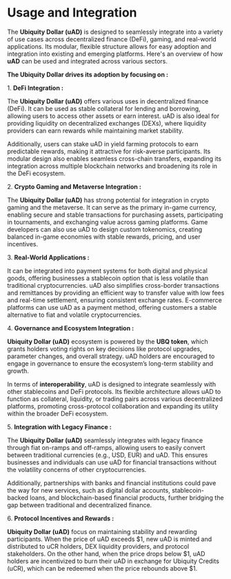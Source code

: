 # Usage and Integration

The **Ubiquity Dollar (uAD)** is designed to seamlessly integrate into a variety of use cases across decentralized finance (DeFi), gaming, and real-world applications. Its modular, flexible structure allows for easy adoption and integration into existing and emerging platforms. Here's an overview of how **uAD** can be used and integrated across various sectors.

**The Ubiquity Dollar drives its adoption by focusing on :**

1\. **DeFi Integration :**

The **Ubiquity Dollar (uAD)** offers various uses in decentralized finance (DeFi). It can be used as stable collateral for lending and borrowing, allowing users to access other assets or earn interest. uAD is also ideal for providing liquidity on decentralized exchanges (DEXs), where liquidity providers can earn rewards while maintaining market stability.&#x20;

Additionally, users can stake uAD in yield farming protocols to earn predictable rewards, making it attractive for risk-averse participants. Its modular design also enables seamless cross-chain transfers, expanding its integration across multiple blockchain networks and broadening its role in the DeFi ecosystem.

2\. **Crypto Gaming and Metaverse Integration :**&#x20;

The **Ubiquity Dollar (uAD)** has strong potential for integration in crypto gaming and the metaverse. It can serve as the primary in-game currency, enabling secure and stable transactions for purchasing assets, participating in tournaments, and exchanging value across gaming platforms. Game developers can also use uAD to design custom tokenomics, creating balanced in-game economies with stable rewards, pricing, and user incentives.

3\. **Real-World Applications :**&#x20;

It can be integrated into payment systems for both digital and physical goods, offering businesses a stablecoin option that is less volatile than traditional cryptocurrencies. uAD also simplifies cross-border transactions and remittances by providing an efficient way to transfer value with low fees and real-time settlement, ensuring consistent exchange rates. E-commerce platforms can use uAD as a payment method, offering customers a stable alternative to fiat and volatile cryptocurrencies.

4\. **Governance and Ecosystem Integration :**&#x20;

**Ubiquity Dollar (uAD)** ecosystem is powered by the **UBQ token**, which grants holders voting rights on key decisions like protocol upgrades, parameter changes, and overall strategy. uAD holders are encouraged to engage in governance to ensure the ecosystem’s long-term stability and growth.

In terms of **interoperability**, uAD is designed to integrate seamlessly with other stablecoins and DeFi protocols. Its flexible architecture allows uAD to function as collateral, liquidity, or trading pairs across various decentralized platforms, promoting cross-protocol collaboration and expanding its utility within the broader DeFi ecosystem.

5\. **Integration with Legacy Finance :** &#x20;

The **Ubiquity Dollar (uAD)** seamlessly integrates with legacy finance through fiat on-ramps and off-ramps, allowing users to easily convert between traditional currencies (e.g., USD, EUR) and uAD. This ensures businesses and individuals can use uAD for financial transactions without the volatility concerns of other cryptocurrencies.&#x20;

Additionally, partnerships with banks and financial institutions could pave the way for new services, such as digital dollar accounts, stablecoin-backed loans, and blockchain-based financial products, further bridging the gap between traditional and decentralized finance.

6\. **Protocol Incentives and Rewards :**&#x20;

**Ubiquity Dollar (uAD)** focus on maintaining stability and rewarding participants. When the price of uAD exceeds $1, new uAD is minted and distributed to uCR holders, DEX liquidity providers, and protocol stakeholders. On the other hand, when the price drops below $1, uAD holders are incentivized to burn their uAD in exchange for Ubiquity Credits (uCR), which can be redeemed when the price rebounds above $1.

